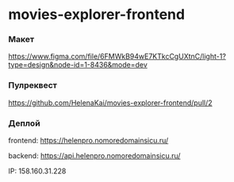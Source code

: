 # movies-explorer-frontend

### Макет

 https://www.figma.com/file/6FMWkB94wE7KTkcCgUXtnC/light-1?type=design&node-id=1-8436&mode=dev

### Пулреквест

https://github.com/HelenaKai/movies-explorer-frontend/pull/2

### Деплой

frontend: https://helenpro.nomoredomainsicu.ru/

backend: https://api.helenpro.nomoredomainsicu.ru/

IP: 158.160.31.228

